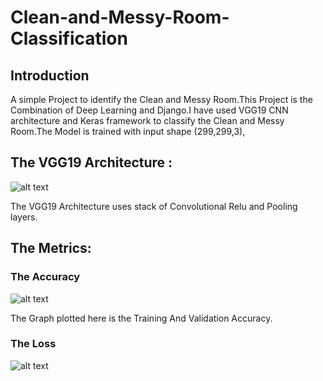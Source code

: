 # Clean-and-Messy-Room-Classification

## Introduction

   A simple Project to identify the Clean and Messy Room.This Project is the Combination of Deep Learning and Django.I have used VGG19 CNN 
architecture and Keras framework to classify the Clean and Messy Room.The Model is trained with input shape (299,299,3),



## The VGG19 Architecture :


![alt text](https://www.researchgate.net/profile/Michael_Wurm/publication/331258180/figure/fig1/AS:728763826442243@1550762244632/Architecture-of-the-FCN-VGG19-adapted-from-Long-et-al-2015-which-learns-to-combine.png)
    
   The VGG19 Architecture uses stack of Convolutional Relu and Pooling layers.  



## The Metrics:

### The Accuracy
![alt text](https://github.com/Navaneeth-Sharma/Clean-and-Messy-Room-Classification/blob/master/static/img/acc.png)
       
   The Graph plotted here is the Training And Validation Accuracy.

### The Loss
![alt text](https://github.com/Navaneeth-Sharma/Clean-and-Messy-Room-Classification/blob/master/static/img/loss.png)


